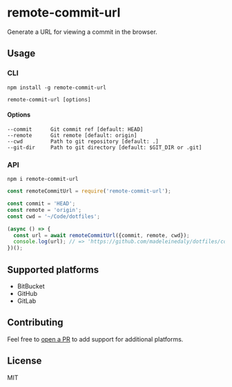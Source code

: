 # remote-commit-url

Generate a URL for viewing a commit in the browser.

## Usage

### CLI

``` shell
npm install -g remote-commit-url
```

``` shell
remote-commit-url [options]
```

#### Options

``` shell
--commit      Git commit ref [default: HEAD]
--remote      Git remote [default: origin]
--cwd         Path to git repository [default: .]
--git-dir     Path to git directory [default: $GIT_DIR or .git]
```

### API

``` shell
npm i remote-commit-url
```

``` jsx
const remoteCommitUrl = require('remote-commit-url');

const commit = 'HEAD';
const remote = 'origin';
const cwd = '~/Code/dotfiles';

(async () => {
  const url = await remoteCommitUrl({commit, remote, cwd});
  console.log(url); // => 'https://github.com/madeleinedaly/dotfiles/commit/HEAD'
})();
```

## Supported platforms
* BitBucket
* GitHub
* GitLab

## Contributing

Feel free to [open a PR](https://github.com/madeleinedaly/remote-commit-url/compare) to add support for additional platforms.

## License

MIT
